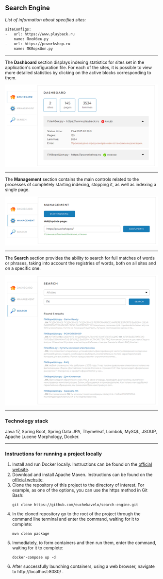 ## Search Engine

_List of information about specified sites:_
```
siteConfigs:
-   url: https://www.playback.ru
    name: Плейбек.ру
-   url: https://pcworkshop.ru
    name: ПКВоркШоп.ру
```



***
The <strong>Dashboard</strong> section displays indexing statistics for sites set in the application's configuration file.
For each of the sites, it is possible to view more detailed statistics by clicking on the active blocks corresponding to them.

![](/screenshots/Dashboard.PNG)


***
The <strong>Management</strong> section contains the main controls related to the processes of completely starting indexing, stopping it, as well as indexing a single page.

![](/screenshots/Management.PNG)

***
The <strong>Search</strong> section provides the ability to search for full matches of words or phrases, taking into account the registries of words, both on all sites and on a specific one.

![](/screenshots/Search.PNG)

***
### Technology stack
Java 17, Spring Boot, Spring Data JPA, Thymeleaf, Lombok, MySQL, JSOUP, Apache Lucene Morphology, Docker.

***
### Instructions for running a project locally
1. Install and run Docker locally. Instructions can be found on the [official website](https://docs.docker.com/engine/install/).
2. Download and install Apache Maven. Instructions can be found on the [official website](https://maven.apache.org/index.html).
3. Clone the repository of this project to the directory of interest.
    For example, as one of the options, you can use the https method in Git Bash:
    ```
    git clone https://github.com/euchekavelo/search-engine.git
    ```
4. In the cloned repository go to the root of the project through the command line terminal and enter the command, waiting for it to complete:
    ```
    mvn clean package
    ```
5. Immediately, to form containers and then run them, enter the command, waiting for it to complete:
    ```
    docker-compose up -d
    ```
6. After successfully launching containers, using a web browser, navigate to http://localhost:8080/ .
